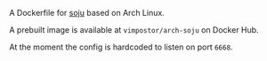 A Dockerfile for [soju](https://git.sr.ht/~emersion/soju) based on Arch Linux.

A prebuilt image is available at `vimpostor/arch-soju` on Docker Hub.

At the moment the config is hardcoded to listen on port `6668`.
